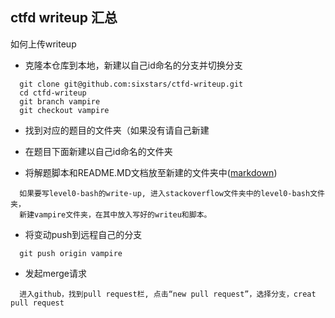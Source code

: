 ## ctfd writeup 汇总

如何上传writeup

- 克隆本仓库到本地，新建以自己id命名的分支并切换分支

```
  git clone git@github.com:sixstars/ctfd-writeup.git
  cd ctfd-writeup
  git branch vampire
  git checkout vampire
```

- 找到对应的题目的文件夹（如果没有请自己新建

- 在题目下面新建以自己id命名的文件夹
- 将解题脚本和README.MD文档放至新建的文件夹中([markdown](http://www.markdown.cn/))
```
  如果要写level0-bash的write-up, 进入stackoverflow文件夹中的level0-bash文件夹，
  新建vampire文件夹，在其中放入写好的writeu和脚本。
```
- 将变动push到远程自己的分支
```
  git push origin vampire
```
- 发起merge请求
```
  进入github，找到pull request栏, 点击“new pull request”，选择分支，creat pull request
```
